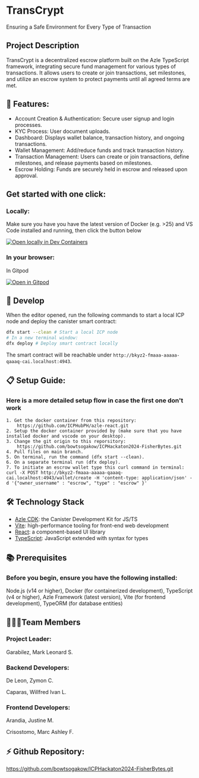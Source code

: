
# TransCrypt

Ensuring a Safe Environment for Every Type of Transaction


## Project Description

TransCrypt is a decentralized escrow platform built on the Azle TypeScript framework, integrating secure fund management for various types of transactions. It allows users to create or join transactions, set milestones, and utilize an escrow system to protect payments until all agreed terms are met.
## 🧩 Features:

- Account Creation & Authentication: Secure user signup and login processes.
- KYC Process: User document uploads.
- Dashboard: Displays wallet balance, transaction history, and ongoing transactions.
- Wallet Management: Add/reduce funds and track transaction history.
- Transaction Management: Users can create or join transactions, define milestones, and release payments based on milestones.
- Escrow Holding: Funds are securely held in escrow and released upon approval.


## Get started with one click:
### Locally:

Make sure you have you have the latest version of Docker (e.g. >25) and VS Code installed and running, then click the button below

[![Open locally in Dev Containers](https://img.shields.io/static/v1?label=Dev%20Containers&message=Open&color=blue&logo=visualstudiocode)](https://vscode.dev/redirect?url=vscode://ms-vscode-remote.remote-containers/cloneInVolume?url=https://github.com/bowtsogakow/ICPHackaton2024-FisherBytes)

### In your browser:

In Gitpod 

[![Open in Gitpod](https://gitpod.io/button/open-in-gitpod.svg)](https://gitpod.io/#https://github.com/bowtsogakow/ICPHackaton2024-FisherBytes)

## 🚀 Develop

When the editor opened, run the following commands to start a local ICP node and deploy the canister smart contract:

```bash
dfx start --clean # Start a local ICP node
# In a new terminal window:
dfx deploy # Deploy smart contract locally
```

The smart contract will be reachable under `http://bkyz2-fmaaa-aaaaa-qaaaq-cai.localhost:4943`.


## 📋 Setup Guide:
### Here is a more detailed setup flow in case the first one don't work

    1. Get the docker container from this repository:
        https://github.com/ICPHubPH/azle-react.git
    2. Setup the docker container provided by (make sure that you have installed docker and vscode on your desktop).
    3. Change the git origin to this reporsitory:
        https://github.com/bowtsogakow/ICPHackaton2024-FisherBytes.git
    4. Pull files on main branch.
    5. On terminal, run the command (dfx start --clean).
    6. On a separate terminal run (dfx deploy).
    7. To initiate an escrow wallet type this curl command in terminal:
    curl -X POST http://bkyz2-fmaaa-aaaaa-qaaaq-cai.localhost:4943/wallet/create -H 'content-type: application/json' -d '{"owner_username" : "escrow", "type" : "escrow" }'


## 🛠️ Technology Stack

- [Azle CDK](https://demergent-labs.github.io/azle/): the Canister Development Kit for JS/TS
- [Vite](https://vitejs.dev/): high-performance tooling for front-end web development
- [React](https://reactjs.org/): a component-based UI library
- [TypeScript](https://www.typescriptlang.org/): JavaScript extended with syntax for types

## 📚 Prerequisites
### Before you begin, ensure you have the following installed:

Node.js (v14 or higher),
Docker (for containerized development),
TypeScript (v4 or higher),
Azle Framework (latest version),
Vite (for frontend development),
TypeORM (for database entities)
## 👨🏻‍💻Team Members

  ### Project Leader:
   Garabilez, Mark Leonard S.
  ### Backend Developers:
   De Leon, Zymon C.

   Caparas, Willfred Ivan L.
  ### Frontend Developers:
   Arandia, Justine M.

   Crisostomo, Marc Ashley F.

## ⚡️ Github Repository:
https://github.com/bowtsogakow/ICPHackaton2024-FisherBytes.git
